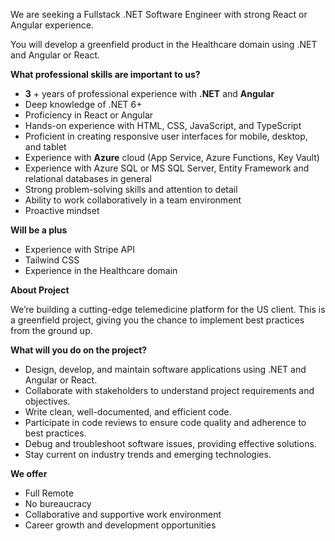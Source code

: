 We are seeking a Fullstack .NET Software Engineer with strong React or Angular
experience.

You will develop a greenfield product in the Healthcare domain using .NET and
Angular or React.

**What professional skills are important to us?**

  * **3** \+ years of professional experience with **.NET** and **Angular**
  * Deep knowledge of .NET 6+
  * Proficiency in React or Angular
  * Hands-on experience with HTML, CSS, JavaScript, and TypeScript
  * Proficient in creating responsive user interfaces for mobile, desktop, and tablet
  * Experience with **Azure** cloud (App Service, Azure Functions, Key Vault)
  * Experience with Azure SQL or MS SQL Server, Entity Framework and relational databases in general
  * Strong problem-solving skills and attention to detail
  * Ability to work collaboratively in a team environment
  * Proactive mindset

**Will be a plus**

  * Experience with Stripe API
  * Tailwind CSS
  * Experience in the Healthcare domain 

**About Project**

We’re building a cutting-edge telemedicine platform for the US client. This is
a greenfield project, giving you the chance to implement best practices from
the ground up.

**What will you do on the project?**

  * Design, develop, and maintain software applications using .NET and Angular or React.
  * Collaborate with stakeholders to understand project requirements and objectives.
  * Write clean, well-documented, and efficient code.
  * Participate in code reviews to ensure code quality and adherence to best practices.
  * Debug and troubleshoot software issues, providing effective solutions.
  * Stay current on industry trends and emerging technologies.

**We offer**

  * Full Remote
  * No bureaucracy
  * Collaborative and supportive work environment
  * Career growth and development opportunities